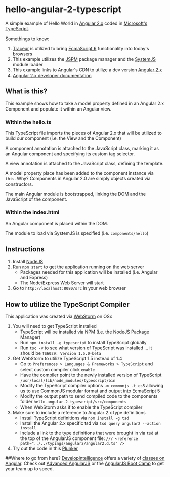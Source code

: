 # hello-angular-2-typescript
A simple example of Hello World in [Angular 2.x](https://angular.io/) coded in [Microsoft's TypeScript](http://www.typescriptlang.org/).

Somethings to know:

1. [Traceur](https://github.com/google/traceur-compiler) is utilized to bring [EcmaScript 6](http://wiki.ecmascript.org/doku.php?id=harmony:specification_drafts) functionality into today's browsers
2. This example utilizes the [JSPM](http://jspm.io/) package manager and the [SystemJS](https://github.com/systemjs/systemjs) module loader
3. This example links to Angular's CDN to utilize a dev version [Angular 2.x](https://code.angularjs.org/2.0.0-alpha.25/angular2.dev.js)
4. [Angular 2.x developer documentation](https://angular.io/)

## What is this?
This example shows how to take a model property defined in an Angular 2.x Component and populate it within an Angular view.

### Within the hello.ts
This TypeScript file imports the pieces of Angular 2.x that will be utilized to build our component (i.e. the View and the Component)

A component annotation is attached to the JavaScript class, marking it as an Angular component and specifying its custom tag selector.

A view annotation is attached to the JavaScript class, defining the template.

A model property place has been added to the component instance via `this`. Why? Components in Angular 2.0 are simply objects created via constructors.

The main Angular module is bootstrapped, linking the DOM and the JavaScript of the component.

### Within the index.html
An Angular component is placed within the DOM.

The module to load via SystemJS is specified (i.e. `components/hello`)


## Instructions 
1. Install [NodeJS](https://nodejs.org/) 
2. Run `npm start` to get the application running on the web server
    * Packages needed for this application will be installed (i.e. Angular and Express)
    * The Node/Express Web Server will start
3. Go to `http://localhost:8080/src` in your web browser

## How to utilize the TypeScript Compiler
This application was created via [WebStorm](https://www.jetbrains.com/webstorm/) on OSx

1. You will need to get TypeScript installed
    * TypeScript will be installed via NPM (i.e. the NodeJS Package Manager)
    * Run `npm install -g typescript` to install TypeScript globally
    * Run `tsc -v` to see what version of TypeScript was installed ... it should be `TS6029: Version 1.5.0-beta`
2. Get WebStorm to utilize TypeScript 1.5 instead of 1.4
    * Go to `Preferences > Languages & Frameworks > TypeScript` and select custom compiler click `enable`
    * Have the compiler point to the newly installed version of TypeScript `/usr/local/lib/node_modules/typescript/bin`
    * Modify the TypeScript compiler options `-m commonjs -t es5` allowing us to use CommonJS modular format and output into EcmaScript 5
    * Modify the output path to send compiled code to the components folder `hello-angular-2-typescript/src/components`
    * When WebStorm asks if to enable the TypeScript compiler
3. Make sure to include a reference to Angular 2.x type definitions
    * Install TypeScript definitions via `npm install -g tsd`
    * Install the Angular 2.x specific tsd via `tsd query angular2 --action install`
    * Include a link to the type definitions that were brought in via `tsd` at the top of the AngularJS component file: `/// <reference path="../../typings/angular2/angular2.d.ts" />`
4. Try out the code in this [Plunker](http://plnkr.co/edit/B0uPk3?p=preview)
    
##Where to go from here?
[DevelopIntelligence](http://www.developintelligence.com/) offers a variety of [classes on Angular](http://www.developintelligence.com/catalog/web-development-training/angularjs). Check out [Advanced AngularJS](http://www.developintelligence.com/catalog/web-development-training/angularjs/advanced-angularjs-development) or the [AngularJS Boot Camp](http://www.developintelligence.com/catalog/web-development-training/angularjs/angularjs-boot-camp) to get your team up to speed.

